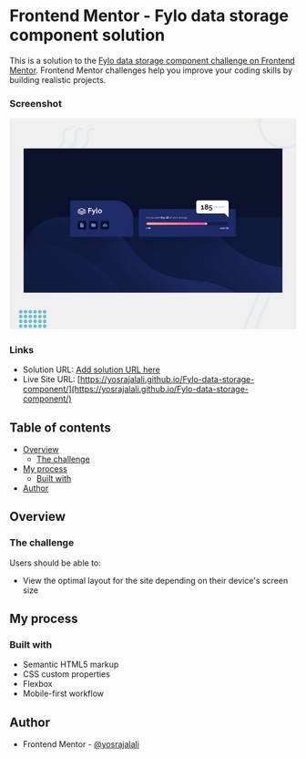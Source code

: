 # Frontend Mentor - Fylo data storage component solution

This is a solution to the [Fylo data storage component challenge on Frontend Mentor](https://www.frontendmentor.io/challenges/fylo-data-storage-component-1dZPRbV5n). Frontend Mentor challenges help you improve your coding skills by building realistic projects.

### Screenshot

![](./design/desktop-preview.jpg)

### Links

- Solution URL: [Add solution URL here](https://your-solution-url.com)
- Live Site URL: [https://yosrajalali.github.io/Fylo-data-storage-component/](https://yosrajalali.github.io/Fylo-data-storage-component/)

## Table of contents

- [Overview](#overview)
  - [The challenge](#the-challenge)
- [My process](#my-process)
  - [Built with](#built-with)
- [Author](#author)

## Overview

### The challenge

Users should be able to:

- View the optimal layout for the site depending on their device's screen size

## My process

### Built with

- Semantic HTML5 markup
- CSS custom properties
- Flexbox
- Mobile-first workflow

## Author

- Frontend Mentor - [@yosrajalali](https://www.frontendmentor.io/profile/yosrajalali)
